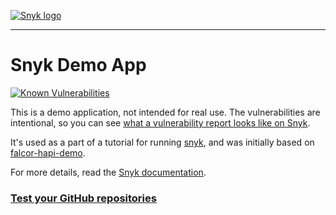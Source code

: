 [![Snyk logo](https://snyk.io/style/asset/logo/snyk-print.svg)](https://snyk.io)

***

# Snyk Demo App

[![Known Vulnerabilities](https://snyk.io/test/github/Snyk/snyk-demo-app/badge.svg)](https://snyk.io/test/github/Snyk/snyk-demo-app)

This is a demo application, not intended for real use. The vulnerabilities are intentional, so you can see [what a vulnerability report looks like on Snyk](https://snyk.io/test/github/Snyk/snyk-demo-app).

It's used as a part of a tutorial for running [snyk](https://snyk.io/), and was initially based on [falcor-hapi-demo](https://github.com/Netflix/falcor-hapi-demo).

For more details, read the [Snyk documentation](https://snyk.io/docs/).

### [Test your GitHub repositories](https://snyk.io/test)
